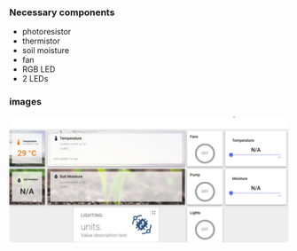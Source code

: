 ### Necessary components
 - photoresistor
 - thermistor
 - soil moisture
 - fan
 - RGB LED
 - 2 LEDs

### images
![Image](./images/ui.png)
